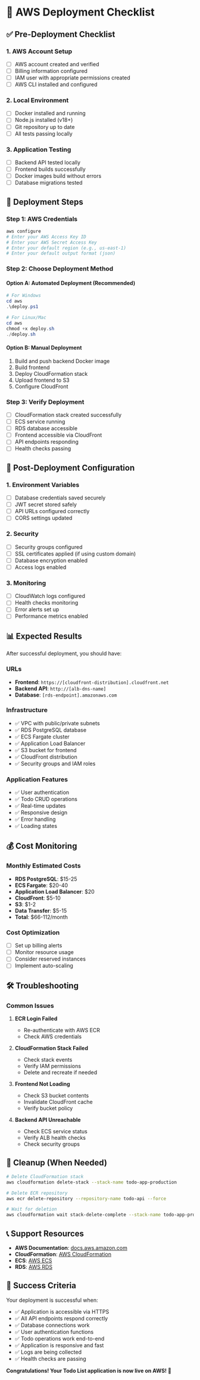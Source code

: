 # 🚀 AWS Deployment Checklist

## ✅ Pre-Deployment Checklist

### 1. AWS Account Setup
- [ ] AWS account created and verified
- [ ] Billing information configured
- [ ] IAM user with appropriate permissions created
- [ ] AWS CLI installed and configured

### 2. Local Environment
- [ ] Docker installed and running
- [ ] Node.js installed (v18+)
- [ ] Git repository up to date
- [ ] All tests passing locally

### 3. Application Testing
- [ ] Backend API tested locally
- [ ] Frontend builds successfully
- [ ] Docker images build without errors
- [ ] Database migrations tested

## 🚀 Deployment Steps

### Step 1: AWS Credentials
```bash
aws configure
# Enter your AWS Access Key ID
# Enter your AWS Secret Access Key
# Enter your default region (e.g., us-east-1)
# Enter your default output format (json)
```

### Step 2: Choose Deployment Method

#### Option A: Automated Deployment (Recommended)
```powershell
# For Windows
cd aws
.\deploy.ps1

# For Linux/Mac
cd aws
chmod +x deploy.sh
./deploy.sh
```

#### Option B: Manual Deployment
1. Build and push backend Docker image
2. Build frontend
3. Deploy CloudFormation stack
4. Upload frontend to S3
5. Configure CloudFront

### Step 3: Verify Deployment
- [ ] CloudFormation stack created successfully
- [ ] ECS service running
- [ ] RDS database accessible
- [ ] Frontend accessible via CloudFront
- [ ] API endpoints responding
- [ ] Health checks passing

## 🔧 Post-Deployment Configuration

### 1. Environment Variables
- [ ] Database credentials saved securely
- [ ] JWT secret stored safely
- [ ] API URLs configured correctly
- [ ] CORS settings updated

### 2. Security
- [ ] Security groups configured
- [ ] SSL certificates applied (if using custom domain)
- [ ] Database encryption enabled
- [ ] Access logs enabled

### 3. Monitoring
- [ ] CloudWatch logs configured
- [ ] Health checks monitoring
- [ ] Error alerts set up
- [ ] Performance metrics enabled

## 📊 Expected Results

After successful deployment, you should have:

### URLs
- **Frontend**: `https://[cloudfront-distribution].cloudfront.net`
- **Backend API**: `http://[alb-dns-name]`
- **Database**: `[rds-endpoint].amazonaws.com`

### Infrastructure
- ✅ VPC with public/private subnets
- ✅ RDS PostgreSQL database
- ✅ ECS Fargate cluster
- ✅ Application Load Balancer
- ✅ S3 bucket for frontend
- ✅ CloudFront distribution
- ✅ Security groups and IAM roles

### Application Features
- ✅ User authentication
- ✅ Todo CRUD operations
- ✅ Real-time updates
- ✅ Responsive design
- ✅ Error handling
- ✅ Loading states

## 💰 Cost Monitoring

### Monthly Estimated Costs
- **RDS PostgreSQL**: $15-25
- **ECS Fargate**: $20-40
- **Application Load Balancer**: $20
- **CloudFront**: $5-10
- **S3**: $1-2
- **Data Transfer**: $5-15
- **Total**: $66-112/month

### Cost Optimization
- [ ] Set up billing alerts
- [ ] Monitor resource usage
- [ ] Consider reserved instances
- [ ] Implement auto-scaling

## 🛠️ Troubleshooting

### Common Issues
1. **ECR Login Failed**
   - Re-authenticate with AWS ECR
   - Check AWS credentials

2. **CloudFormation Stack Failed**
   - Check stack events
   - Verify IAM permissions
   - Delete and recreate if needed

3. **Frontend Not Loading**
   - Check S3 bucket contents
   - Invalidate CloudFront cache
   - Verify bucket policy

4. **Backend API Unreachable**
   - Check ECS service status
   - Verify ALB health checks
   - Check security groups

## 🧹 Cleanup (When Needed)

```bash
# Delete CloudFormation stack
aws cloudformation delete-stack --stack-name todo-app-production

# Delete ECR repository
aws ecr delete-repository --repository-name todo-api --force

# Wait for deletion
aws cloudformation wait stack-delete-complete --stack-name todo-app-production
```

## 📞 Support Resources

- **AWS Documentation**: [docs.aws.amazon.com](https://docs.aws.amazon.com)
- **CloudFormation**: [AWS CloudFormation](https://aws.amazon.com/cloudformation/)
- **ECS**: [AWS ECS](https://aws.amazon.com/ecs/)
- **RDS**: [AWS RDS](https://aws.amazon.com/rds/)

## 🎉 Success Criteria

Your deployment is successful when:
- ✅ Application is accessible via HTTPS
- ✅ All API endpoints respond correctly
- ✅ Database connections work
- ✅ User authentication functions
- ✅ Todo operations work end-to-end
- ✅ Application is responsive and fast
- ✅ Logs are being collected
- ✅ Health checks are passing

**Congratulations! Your Todo List application is now live on AWS! 🚀** 